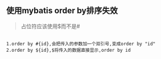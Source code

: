 ## 使用mybatis order by排序失效

> 占位符应该使用$而不是#

```

1.order by #{id},会把传入的参数加一个双引号,变成order by "id"
2.order by ${id},$将传入的数据直接显示,order by id

```